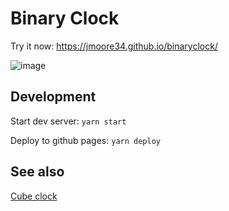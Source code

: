 # Binary Clock

Try it now: https://jmoore34.github.io/binaryclock/

![image](https://user-images.githubusercontent.com/1783464/132943852-a9d6ddd3-2b19-4f9f-8fd8-d44c7b780b5a.png)



## Development

Start dev server: `yarn start`

Deploy to github pages: `yarn deploy`

## See also

[Cube clock](https://github.com/jmoore34/cubeclock)
